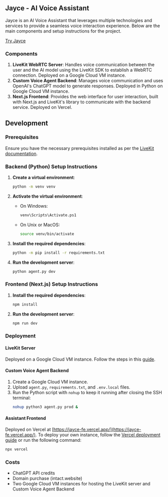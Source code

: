 ## Jayce - AI Voice Assistant

Jayce is an AI Voice Assistant that leverages multiple technologies and services to provide a seamless voice interaction experience. Below are the main components and setup instructions for the project.

[Try Jayce](https://jayce-fe.vercel.app/)

### Components

1. **LiveKit WebRTC Server**: Handles voice communication between the user and the AI model using the LiveKit SDK to establish a WebRTC connection. Deployed on a Google Cloud VM instance.
2. **Custom Voice Agent Backend**: Manages voice communication and uses OpenAI's ChatGPT model to generate responses. Deployed in Python on Google Cloud VM instance.
3. **Next.js Frontend**: Provides the web interface for user interaction, built with Next.js and LiveKit's library to communicate with the backend service. Deployed on Vercel.

## Development

### Prerequisites

Ensure you have the necessary prerequisites installed as per the [LiveKit documentation](https://docs.livekit.io/agents/quickstarts/voice-agent/#prerequisites).

### Backend (Python) Setup Instructions

1. **Create a virtual environment**:
    ```sh
    python -m venv venv
    ```

2. **Activate the virtual environment**:
    - On Windows:
        ```sh
        venv\Scripts\Activate.ps1
        ```
    - On Unix or MacOS:
        ```sh
        source venv/bin/activate
        ```

3. **Install the required dependencies**:
    ```sh
    python -m pip install -r requirements.txt
    ```

4. **Run the development server**:
    ```sh
    python agent.py dev
    ```

### Frontend (Next.js) Setup Instructions

1. **Install the required dependencies**:
    ```sh
    npm install
    ```

2. **Run the development server**:
    ```sh
    npm run dev
    ```

### Deployment

#### LiveKit Server

Deployed on a Google Cloud VM instance. Follow the steps in this [guide](https://medium.com/@kesaralive/hosting-livekit-server-on-google-cloud-a-step-by-step-guide-52c5b3746a3e).

#### Custom Voice Agent Backend

1. Create a Google Cloud VM instance.
2. Upload `agent.py`, `requirements.txt`, and `.env.local` files.
3. Run the Python script with `nohup` to keep it running after closing the SSH terminal:
    ```sh
    nohup python3 agent.py prod &
    ```

#### Assistant Frontend

Deployed on Vercel at [https://jayce-fe.vercel.app/](https://jayce-fe.vercel.app/). To deploy your own instance, follow the [Vercel deployment guide](https://nextjs.org/docs/deployment) or run the following command:

```sh
npx vercel
```

### Costs

- ChatGPT API credits
- Domain purchase (intact.website)
- Two Google Cloud VM instances for hosting the LiveKit server and Custom Voice Agent Backend
